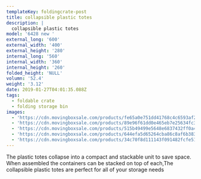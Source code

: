 ```yaml
---
templateKey: foldingcrate-post
title: collapsible plastic totes
description: |
  collapsible plastic totes
model: '6428 new '
external_long: '600'
external_width: '400'
external_height: '280'
internal_long: '560'
internal_width: '360'
internal_height: '260'
folded_height: 'NULL'
volumn: '52.4'
weight: '3.12'
date: 2019-01-27T04:01:35.088Z
tags:
  - foldable crate
  - folding storage bin
images:
  - 'https://cdn.movingboxsale.com/products/fe65a0e751dd41768c4c6593af2f44f7.JPG'
  - 'https://cdn.movingboxsale.com/products/89e96f61dd0e465eb7e25634fc36f5f8.JPG'
  - 'https://cdn.movingboxsale.com/products/515b49499e5648e6837432ff0a48c356.JPG'
  - 'https://cdn.movingboxsale.com/products/644efa5d65264cba86c8af6b38354e8a.JPG'
  - 'https://cdn.movingboxsale.com/products/34c70f8d111143f091482fcfe51f0142.JPG'
---
```

The plastic totes collapse into a compact and stackable unit to save space. When assembled the containers can be stacked on top of each,The collapsible plastic totes are perfect for all of your storage needs

